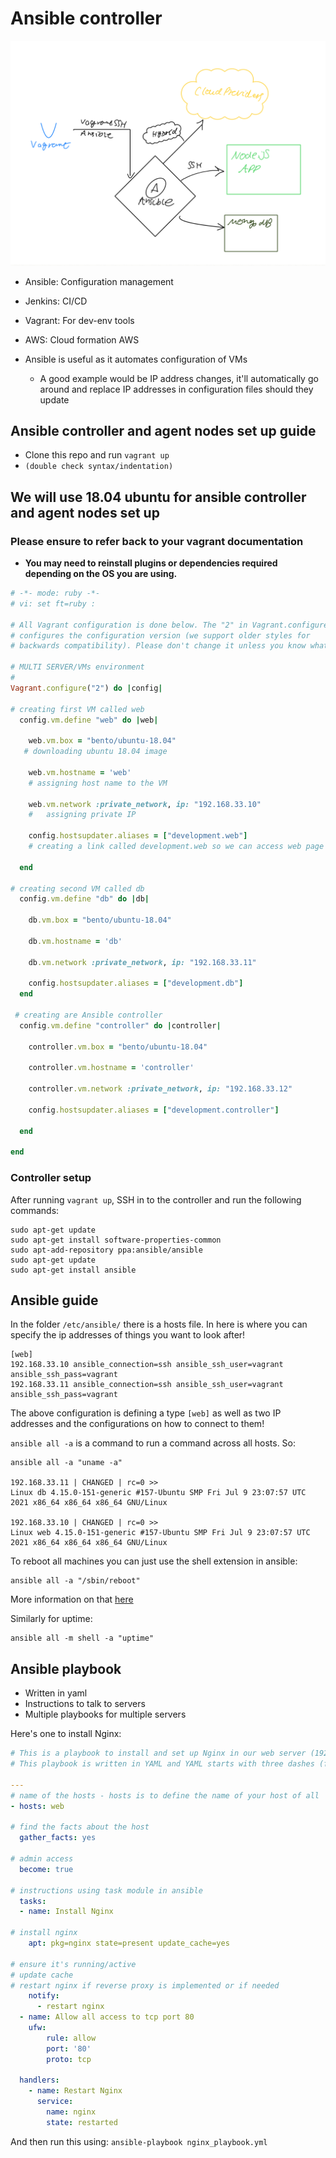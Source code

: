 # Ansible controller
![](images/image1.png)
- Ansible: Configuration management
- Jenkins: CI/CD
- Vagrant: For dev-env tools
- AWS: Cloud formation AWS

- Ansible is useful as it automates configuration of VMs
  - A good example would be IP address changes, it'll automatically go around and replace IP addresses in configuration files should they update

## Ansible controller and agent nodes set up guide
- Clone this repo and run `vagrant up`
- `(double check syntax/indentation)`

## We will use 18.04 ubuntu for ansible controller and agent nodes set up 
### Please ensure to refer back to your vagrant documentation

- **You may need to reinstall plugins or dependencies required depending on the OS you are using.**

```ruby 
# -*- mode: ruby -*-
# vi: set ft=ruby :

# All Vagrant configuration is done below. The "2" in Vagrant.configure
# configures the configuration version (we support older styles for
# backwards compatibility). Please don't change it unless you know what

# MULTI SERVER/VMs environment 
#
Vagrant.configure("2") do |config|

# creating first VM called web  
  config.vm.define "web" do |web|
    
    web.vm.box = "bento/ubuntu-18.04"
   # downloading ubuntu 18.04 image

    web.vm.hostname = 'web'
    # assigning host name to the VM
    
    web.vm.network :private_network, ip: "192.168.33.10"
    #   assigning private IP
    
    config.hostsupdater.aliases = ["development.web"]
    # creating a link called development.web so we can access web page with this link instread of an IP   
        
  end
  
# creating second VM called db
  config.vm.define "db" do |db|
    
    db.vm.box = "bento/ubuntu-18.04"
    
    db.vm.hostname = 'db'
    
    db.vm.network :private_network, ip: "192.168.33.11"
    
    config.hostsupdater.aliases = ["development.db"]     
  end

 # creating are Ansible controller
  config.vm.define "controller" do |controller|
    
    controller.vm.box = "bento/ubuntu-18.04"
    
    controller.vm.hostname = 'controller'
    
    controller.vm.network :private_network, ip: "192.168.33.12"
    
    config.hostsupdater.aliases = ["development.controller"] 
    
  end

end
```

### Controller setup
After running `vagrant up`, SSH in to the controller and run the following commands:
```console
sudo apt-get update
sudo apt-get install software-properties-common
sudo apt-add-repository ppa:ansible/ansible
sudo apt-get update
sudo apt-get install ansible
```

## Ansible guide
In the folder `/etc/ansible/` there is a hosts file. In here is where you can specify the ip addresses of things you want to look after!
```
[web]
192.168.33.10 ansible_connection=ssh ansible_ssh_user=vagrant ansible_ssh_pass=vagrant
192.168.33.11 ansible_connection=ssh ansible_ssh_user=vagrant ansible_ssh_pass=vagrant
```
The above configuration is defining a type `[web]` as well as two IP addresses and the configurations on how to connect to them!

`ansible all -a` is a command to run a command across all hosts. So:
```console
ansible all -a "uname -a"

192.168.33.11 | CHANGED | rc=0 >>
Linux db 4.15.0-151-generic #157-Ubuntu SMP Fri Jul 9 23:07:57 UTC 2021 x86_64 x86_64 x86_64 GNU/Linux

192.168.33.10 | CHANGED | rc=0 >>
Linux web 4.15.0-151-generic #157-Ubuntu SMP Fri Jul 9 23:07:57 UTC 2021 x86_64 x86_64 x86_64 GNU/Linux
```

To reboot all machines you can just use the shell extension in ansible:
```
ansible all -a "/sbin/reboot"
```
More information on that [here](https://docs.ansible.com/ansible/latest/user_guide/intro_adhoc.html#rebooting-servers)

Similarly for uptime:
```
ansible all -m shell -a "uptime"
```

## Ansible playbook
- Written in yaml
- Instructions to talk to servers
- Multiple playbooks for multiple servers

Here's one to install Nginx:
```yml
# This is a playbook to install and set up Nginx in our web server (192.168.33.10)
# This playbook is written in YAML and YAML starts with three dashes (front matter)

---
# name of the hosts - hosts is to define the name of your host of all
- hosts: web

# find the facts about the host
  gather_facts: yes

# admin access
  become: true

# instructions using task module in ansible
  tasks:
  - name: Install Nginx

# install nginx
    apt: pkg=nginx state=present update_cache=yes

# ensure it's running/active
# update cache
# restart nginx if reverse proxy is implemented or if needed
    notify:
      - restart nginx
  - name: Allow all access to tcp port 80
    ufw:
        rule: allow
        port: '80'
        proto: tcp

  handlers:
    - name: Restart Nginx
      service:
        name: nginx
        state: restarted
```
And then run this using: `ansible-playbook nginx_playbook.yml`